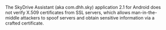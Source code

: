 The SkyDrive Assistant (aka com.dhh.sky) application 2.1 for Android does not verify X.509 certificates from SSL servers, which allows man-in-the-middle attackers to spoof servers and obtain sensitive information via a crafted certificate.